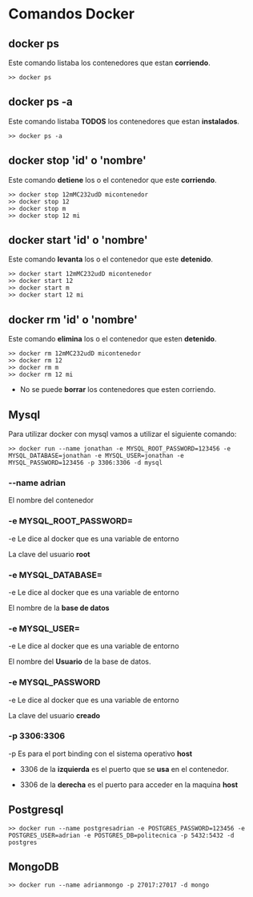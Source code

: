 # Comandos Docker
 
 
## docker ps
 
 Este comando listaba los contenedores que estan **corriendo**.
 ```
 >> docker ps
```

## docker ps -a

Este comando listaba **TODOS** los contenedores que estan **instalados**.
```
>> docker ps -a
```

## docker stop 'id' o 'nombre'

Este comando **detiene** los o el  contenedor que este **corriendo**.
```
>> docker stop 12mMC232udD micontenedor
>> docker stop 12
>> docker stop m
>> docker stop 12 mi
```
 
 ## docker start 'id' o 'nombre'
 
 Este comando **levanta** los o el  contenedor que este **detenido**.
 ```
 >> docker start 12mMC232udD micontenedor
 >> docker start 12
 >> docker start m
 >> docker start 12 mi
 ```
 

## docker rm 'id' o 'nombre'
 
 Este comando **elimina** los o el  contenedor que esten **detenido**.
 ```
 >> docker rm 12mMC232udD micontenedor
 >> docker rm 12
 >> docker rm m
 >> docker rm 12 mi
 ```
 
 * No se puede **borrar** los contenedores que esten corriendo.
 
 
 
 ## Mysql
 
 Para utilizar docker con mysql vamos a utilizar el siguiente comando:
 
 ```
 >> docker run --name jonathan -e MYSQL_ROOT_PASSWORD=123456 -e MYSQL_DATABASE=jonathan -e MYSQL_USER=jonathan -e MYSQL_PASSWORD=123456 -p 3306:3306 -d mysql
 ```
 
 ### --name adrian
  
  El nombre del contenedor
  
 ### -e MYSQL_ROOT_PASSWORD=
  
  -e Le dice al docker que es una variable de entorno
  
  La clave del usuario **root**
  
  
 ### -e MYSQL_DATABASE=
  
  -e Le dice al docker que es una variable de entorno
  
  El nombre de la **base de datos**
  
  ### -e MYSQL_USER=
  
  -e Le dice al docker que es una variable de entorno
  
  El nombre del **Usuario** de la base de datos.
  
  ### -e MYSQL_PASSWORD
  
  -e Le dice al docker que es una variable de entorno
  
  La clave del usuario **creado**
  
  ### -p 3306:3306
  
  -p Es para el port binding con el sistema operativo **host**
  
  - 3306 de la **izquierda** es el puerto que se **usa** en el contenedor.
  
  - 3306 de la **derecha** es el puerto para acceder en la maquina **host**
 
## Postgresql

```
>> docker run --name postgresadrian -e POSTGRES_PASSWORD=123456 -e POSTGRES_USER=adrian -e POSTGRES_DB=politecnica -p 5432:5432 -d postgres
```


## MongoDB
 
```
>> docker run --name adrianmongo -p 27017:27017 -d mongo
```
